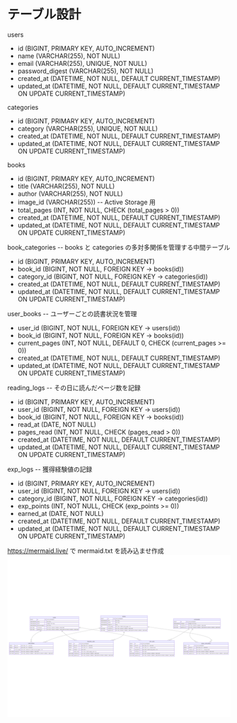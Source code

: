 # テーブル設計
users
  - id           (BIGINT, PRIMARY KEY, AUTO_INCREMENT)
  - name         (VARCHAR(255), NOT NULL)
  - email        (VARCHAR(255), UNIQUE, NOT NULL)
  - password_digest (VARCHAR(255), NOT NULL)
  - created_at   (DATETIME, NOT NULL, DEFAULT CURRENT_TIMESTAMP)
  - updated_at   (DATETIME, NOT NULL, DEFAULT CURRENT_TIMESTAMP ON UPDATE CURRENT_TIMESTAMP)

categories
  - id           (BIGINT, PRIMARY KEY, AUTO_INCREMENT)
  - category     (VARCHAR(255), UNIQUE, NOT NULL)
  - created_at   (DATETIME, NOT NULL, DEFAULT CURRENT_TIMESTAMP)
  - updated_at   (DATETIME, NOT NULL, DEFAULT CURRENT_TIMESTAMP ON UPDATE CURRENT_TIMESTAMP)

books
  - id           (BIGINT, PRIMARY KEY, AUTO_INCREMENT)
  - title        (VARCHAR(255), NOT NULL)
  - author       (VARCHAR(255), NOT NULL)
  - image_id     (VARCHAR(255))  -- Active Storage 用
  - total_pages  (INT, NOT NULL, CHECK (total_pages > 0))
  - created_at   (DATETIME, NOT NULL, DEFAULT CURRENT_TIMESTAMP)
  - updated_at   (DATETIME, NOT NULL, DEFAULT CURRENT_TIMESTAMP ON UPDATE CURRENT_TIMESTAMP)

book_categories  -- books と categories の多対多関係を管理する中間テーブル
  - id           (BIGINT, PRIMARY KEY, AUTO_INCREMENT)
  - book_id      (BIGINT, NOT NULL, FOREIGN KEY → books(id))
  - category_id  (BIGINT, NOT NULL, FOREIGN KEY → categories(id))
  - created_at   (DATETIME, NOT NULL, DEFAULT CURRENT_TIMESTAMP)
  - updated_at   (DATETIME, NOT NULL, DEFAULT CURRENT_TIMESTAMP ON UPDATE CURRENT_TIMESTAMP)

user_books  -- ユーザーごとの読書状況を管理
  - user_id      (BIGINT, NOT NULL, FOREIGN KEY → users(id))
  - book_id      (BIGINT, NOT NULL, FOREIGN KEY → books(id))
  - current_pages (INT, NOT NULL, DEFAULT 0, CHECK (current_pages >= 0))
  - created_at   (DATETIME, NOT NULL, DEFAULT CURRENT_TIMESTAMP)
  - updated_at   (DATETIME, NOT NULL, DEFAULT CURRENT_TIMESTAMP ON UPDATE CURRENT_TIMESTAMP)

reading_logs  -- その日に読んだページ数を記録
  - id           (BIGINT, PRIMARY KEY, AUTO_INCREMENT)
  - user_id      (BIGINT, NOT NULL, FOREIGN KEY → users(id))
  - book_id      (BIGINT, NOT NULL, FOREIGN KEY → books(id))
  - read_at      (DATE, NOT NULL)
  - pages_read   (INT, NOT NULL, CHECK (pages_read > 0))
  - created_at   (DATETIME, NOT NULL, DEFAULT CURRENT_TIMESTAMP)
  - updated_at   (DATETIME, NOT NULL, DEFAULT CURRENT_TIMESTAMP ON UPDATE CURRENT_TIMESTAMP)

exp_logs  -- 獲得経験値の記録
  - id           (BIGINT, PRIMARY KEY, AUTO_INCREMENT)
  - user_id      (BIGINT, NOT NULL, FOREIGN KEY → users(id))
  - category_id  (BIGINT, NOT NULL, FOREIGN KEY → categories(id))
  - exp_points   (INT, NOT NULL, CHECK (exp_points >= 0))
  - earned_at    (DATE, NOT NULL)
  - created_at   (DATETIME, NOT NULL, DEFAULT CURRENT_TIMESTAMP)
  - updated_at   (DATETIME, NOT NULL, DEFAULT CURRENT_TIMESTAMP ON UPDATE CURRENT_TIMESTAMP)

https://mermaid.live/ で mermaid.txt を読み込ませ作成
![ER図](mermaid-diagram-2025-02-23-195825.png)
